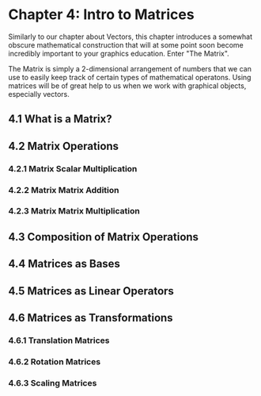 # Chapter 4: Intro to Matrices

Similarly to our chapter about Vectors, this chapter introduces a somewhat obscure mathematical construction that will at some point soon become incredibly important to your graphics education. Enter "The Matrix".

The Matrix is simply a 2-dimensional arrangement of numbers that we can use to easily keep track of certain types of mathematical operatons. Using matrices will be of great help to us when we work with graphical objects, especially vectors.

## 4.1 What is a Matrix?

## 4.2 Matrix Operations

### 4.2.1 Matrix Scalar Multiplication

### 4.2.2 Matrix Matrix Addition

### 4.2.3 Matrix Matrix Multiplication

## 4.3 Composition of Matrix Operations

## 4.4 Matrices as Bases

## 4.5 Matrices as Linear Operators

## 4.6 Matrices as Transformations

### 4.6.1 Translation Matrices

### 4.6.2 Rotation Matrices

### 4.6.3 Scaling Matrices
